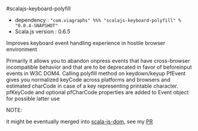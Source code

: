 #scalajs-keyboard-polyfill


* dependency : `"com.viagraphs" %%% "scalajs-keyboard-polyfill" % "0.0.4-SNAPSHOT"`
* Scala.js version : 0.6.5

Improves keyboard event handling experience in hostile browser environment

Primarily it allows you to abandon onpress events that have cross-browser incompatible behavior and
that are to be deprecated in favor of beforeinput events in W3C DOM4. Calling polyfill method on keydown/keyup PfEvent
gives you normalized keyCode across platforms and browsers and estimated charCode in case of a key representing
printable character. pfKeyCode and optional pfCharCode properties are added to Event object for possible latter use

NOTE: 

it might be eventually merged into [scala-js-dom](https://github.com/scala-js/scala-js-dom), see my [PR](https://github.com/scala-js/scala-js-dom/pull/61)
